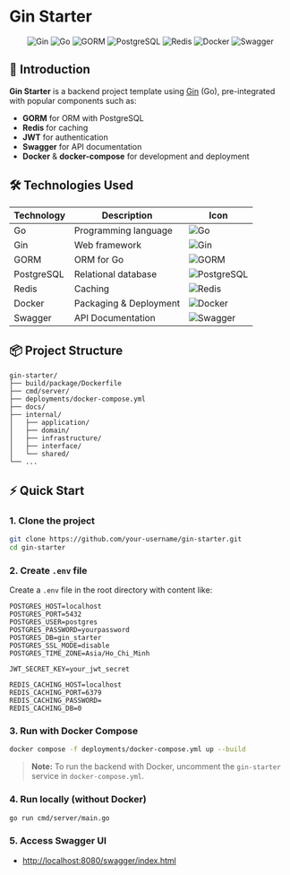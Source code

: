 # Gin Starter

<p align="center">
  <img src="https://img.shields.io/badge/Gin-1.9.1-green?logo=go" alt="Gin" />
  <img src="https://img.shields.io/badge/Go-1.21+-00ADD8?logo=go" alt="Go" />
  <img src="https://img.shields.io/badge/GORM-2.0+-blue?logo=go" alt="GORM" />
  <img src="https://img.shields.io/badge/PostgreSQL-14+-336791?logo=postgresql" alt="PostgreSQL" />
  <img src="https://img.shields.io/badge/Redis-7+-DC382D?logo=redis" alt="Redis" />
  <img src="https://img.shields.io/badge/Docker-20+-2496ED?logo=docker" alt="Docker" />
  <img src="https://img.shields.io/badge/Swagger-UI-85EA2D?logo=swagger" alt="Swagger" />
</p>

## 🚀 Introduction

**Gin Starter** is a backend project template using [Gin](https://github.com/gin-gonic/gin) (Go), pre-integrated with popular components such as:

- **GORM** for ORM with PostgreSQL
- **Redis** for caching
- **JWT** for authentication
- **Swagger** for API documentation
- **Docker** & **docker-compose** for development and deployment

## 🛠️ Technologies Used

| Technology     | Description                  | Icon |
| -------------- | --------------------------- | ---- |
| Go             | Programming language         | ![Go](https://img.shields.io/badge/Go-00ADD8?logo=go) |
| Gin            | Web framework                | ![Gin](https://img.shields.io/badge/Gin-1.9.1-green?logo=go) |
| GORM           | ORM for Go                   | ![GORM](https://img.shields.io/badge/GORM-2.0+-blue?logo=go) |
| PostgreSQL     | Relational database          | ![PostgreSQL](https://img.shields.io/badge/PostgreSQL-336791?logo=postgresql) |
| Redis          | Caching                      | ![Redis](https://img.shields.io/badge/Redis-DC382D?logo=redis) |
| Docker         | Packaging & Deployment       | ![Docker](https://img.shields.io/badge/Docker-2496ED?logo=docker) |
| Swagger        | API Documentation            | ![Swagger](https://img.shields.io/badge/Swagger-UI-85EA2D?logo=swagger) |

## 📦 Project Structure

```
gin-starter/
├── build/package/Dockerfile
├── cmd/server/
├── deployments/docker-compose.yml
├── docs/
├── internal/
│   ├── application/
│   ├── domain/
│   ├── infrastructure/
│   ├── interface/
│   └── shared/
└── ...
```

## ⚡️ Quick Start

### 1. Clone the project

```bash
git clone https://github.com/your-username/gin-starter.git
cd gin-starter
```

### 2. Create `.env` file

Create a `.env` file in the root directory with content like:

```env
POSTGRES_HOST=localhost
POSTGRES_PORT=5432
POSTGRES_USER=postgres
POSTGRES_PASSWORD=yourpassword
POSTGRES_DB=gin_starter
POSTGRES_SSL_MODE=disable
POSTGRES_TIME_ZONE=Asia/Ho_Chi_Minh

JWT_SECRET_KEY=your_jwt_secret

REDIS_CACHING_HOST=localhost
REDIS_CACHING_PORT=6379
REDIS_CACHING_PASSWORD=
REDIS_CACHING_DB=0
```

### 3. Run with Docker Compose

```bash
docker compose -f deployments/docker-compose.yml up --build
```

> **Note:** To run the backend with Docker, uncomment the `gin-starter` service in `docker-compose.yml`.

### 4. Run locally (without Docker)

```bash
go run cmd/server/main.go
```

### 5. Access Swagger UI

- [http://localhost:8080/swagger/index.html](http://localhost:8080/swagger/index.html)